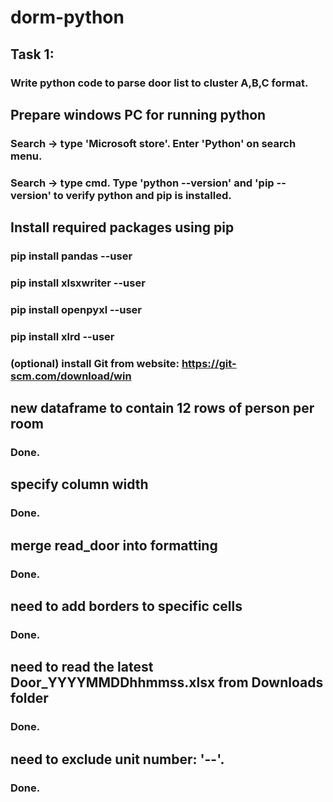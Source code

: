# dorm-python
## Task 1:
### Write python code to parse door list to cluster A,B,C format.

## Prepare windows PC for running python 
### Search -> type 'Microsoft store'. Enter 'Python' on search menu.
### Search -> type cmd. Type 'python --version' and 'pip --version' to verify python and pip is installed.

## Install required packages using pip
### pip install pandas --user
### pip install xlsxwriter --user
### pip install openpyxl --user
### pip install xlrd --user
### (optional) install Git from website: https://git-scm.com/download/win

## new dataframe to contain 12 rows of person per room
### Done.

## specify column width
### Done.

## merge read_door into formatting
### Done.

## need to add borders to specific cells
### Done.

## need to read the latest Door_YYYYMMDDhhmmss.xlsx from Downloads folder
### Done.

## need to exclude unit number: '--'.
### Done.

